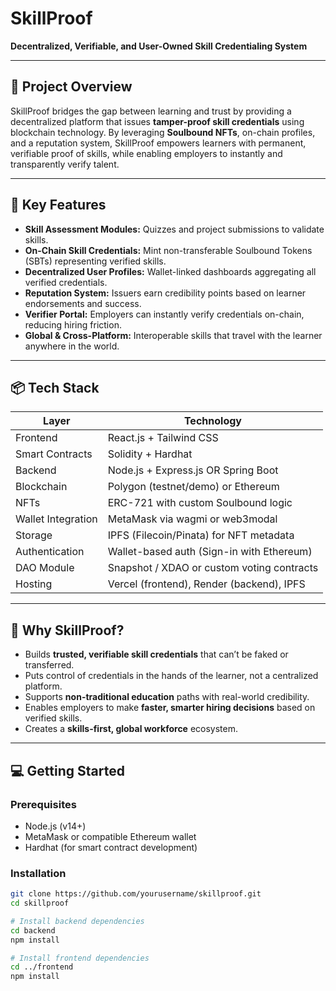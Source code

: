 # SkillProof

**Decentralized, Verifiable, and User-Owned Skill Credentialing System**

---

## 🚀 Project Overview

SkillProof bridges the gap between learning and trust by providing a decentralized platform that issues **tamper-proof skill credentials** using blockchain technology. By leveraging **Soulbound NFTs**, on-chain profiles, and a reputation system, SkillProof empowers learners with permanent, verifiable proof of skills, while enabling employers to instantly and transparently verify talent.

---

## 🌟 Key Features

- **Skill Assessment Modules:** Quizzes and project submissions to validate skills.  
- **On-Chain Skill Credentials:** Mint non-transferable Soulbound Tokens (SBTs) representing verified skills.  
- **Decentralized User Profiles:** Wallet-linked dashboards aggregating all verified credentials.  
- **Reputation System:** Issuers earn credibility points based on learner endorsements and success.  
- **Verifier Portal:** Employers can instantly verify credentials on-chain, reducing hiring friction.  
- **Global & Cross-Platform:** Interoperable skills that travel with the learner anywhere in the world.

---

## 📦 Tech Stack

| Layer             | Technology                                  |
|-------------------|---------------------------------------------|
| Frontend          | React.js + Tailwind CSS                      |
| Smart Contracts   | Solidity + Hardhat                           |
| Backend           | Node.js + Express.js OR Spring Boot          |
| Blockchain        | Polygon (testnet/demo) or Ethereum           |
| NFTs              | ERC-721 with custom Soulbound logic          |
| Wallet Integration| MetaMask via wagmi or web3modal               |
| Storage           | IPFS (Filecoin/Pinata) for NFT metadata       |
| Authentication    | Wallet-based auth (Sign-in with Ethereum)     |
| DAO Module        | Snapshot / XDAO or custom voting contracts    |
| Hosting           | Vercel (frontend), Render (backend), IPFS     |

---

## 🎯 Why SkillProof?

- Builds **trusted, verifiable skill credentials** that can’t be faked or transferred.  
- Puts control of credentials in the hands of the learner, not a centralized platform.  
- Supports **non-traditional education** paths with real-world credibility.  
- Enables employers to make **faster, smarter hiring decisions** based on verified skills.  
- Creates a **skills-first, global workforce** ecosystem.

---

## 💻 Getting Started

### Prerequisites

- Node.js (v14+)  
- MetaMask or compatible Ethereum wallet  
- Hardhat (for smart contract development)

### Installation

```bash
git clone https://github.com/yourusername/skillproof.git
cd skillproof

# Install backend dependencies
cd backend
npm install

# Install frontend dependencies
cd ../frontend
npm install
